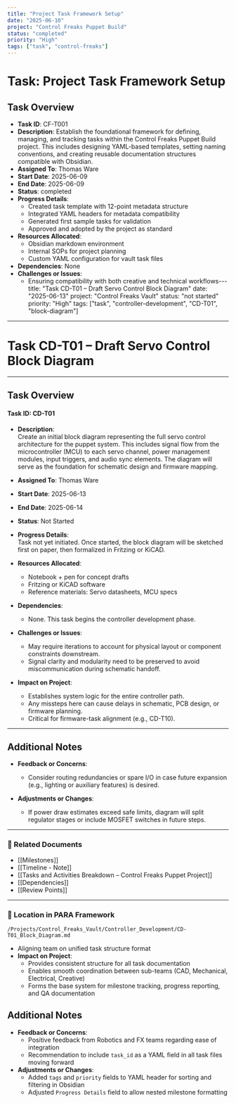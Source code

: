 ```yaml
---
title: "Project Task Framework Setup"
date: "2025-06-10"
project: "Control Freaks Puppet Build"
status: "completed"
priority: "High"
tags: ["task", "control-freaks"]
---
```


# Task: Project Task Framework Setup

## Task Overview

- **Task ID**: CF-T001
- **Description**: Establish the foundational framework for defining, managing, and tracking tasks within the Control Freaks Puppet Build project. This includes designing YAML-based templates, setting naming conventions, and creating reusable documentation structures compatible with Obsidian.
- **Assigned To**: Thomas Ware
- **Start Date**: 2025-06-09
- **End Date**: 2025-06-09
- **Status**: completed
- **Progress Details**:
  - Created task template with 12-point metadata structure
  - Integrated YAML headers for metadata compatibility
  - Generated first sample tasks for validation
  - Approved and adopted by the project as standard
- **Resources Allocated**:
  - Obsidian markdown environment
  - Internal SOPs for project planning
  - Custom YAML configuration for vault task files
- **Dependencies**: None
- **Challenges or Issues**:
  - Ensuring compatibility with both creative and technical workflows---
title: "Task CD-T01 – Draft Servo Control Block Diagram"
date: "2025-06-13"
project: "Control Freaks Vault"
status: "not started"
priority: "High"
tags: ["task", "controller-development", "CD-T01", "block-diagram"]
---

# Task CD-T01 – Draft Servo Control Block Diagram

---

## Task Overview

#### Task ID: CD-T01

- **Description**:  
  Create an initial block diagram representing the full servo control architecture for the puppet system. This includes signal flow from the microcontroller (MCU) to each servo channel, power management modules, input triggers, and audio sync elements. The diagram will serve as the foundation for schematic design and firmware mapping.

- **Assigned To**: Thomas Ware

- **Start Date**: 2025-06-13  
- **End Date**: 2025-06-14

- **Status**: Not Started

- **Progress Details**:  
  Task not yet initiated. Once started, the block diagram will be sketched first on paper, then formalized in Fritzing or KiCAD.

- **Resources Allocated**:
  - Notebook + pen for concept drafts
  - Fritzing or KiCAD software
  - Reference materials: Servo datasheets, MCU specs

- **Dependencies**:
  - None. This task begins the controller development phase.

- **Challenges or Issues**:
  - May require iterations to account for physical layout or component constraints downstream.
  - Signal clarity and modularity need to be preserved to avoid miscommunication during schematic handoff.

- **Impact on Project**:
  - Establishes system logic for the entire controller path.
  - Any missteps here can cause delays in schematic, PCB design, or firmware planning.
  - Critical for firmware-task alignment (e.g., CD-T10).

---

## Additional Notes

- **Feedback or Concerns**:
  - Consider routing redundancies or spare I/O in case future expansion (e.g., lighting or auxiliary features) is desired.
  
- **Adjustments or Changes**:
  - If power draw estimates exceed safe limits, diagram will split regulator stages or include MOSFET switches in future steps.

---

### 🔗 Related Documents

- [[Milestones]]
- [[Timeline - Note]]
- [[Tasks and Activities Breakdown – Control Freaks Puppet Project]]
- [[Dependencies]]
- [[Review Points]]

---

### 📁 Location in PARA Framework

`/Projects/Control_Freaks_Vault/Controller_Development/CD-T01_Block_Diagram.md`

  - Aligning team on unified task structure format
- **Impact on Project**:
  - Provides consistent structure for all task documentation
  - Enables smooth coordination between sub-teams (CAD, Mechanical, Electrical, Creative)
  - Forms the base system for milestone tracking, progress reporting, and QA documentation

## Additional Notes

- **Feedback or Concerns**:
  - Positive feedback from Robotics and FX teams regarding ease of integration
  - Recommendation to include `task_id` as a YAML field in all task files moving forward
- **Adjustments or Changes**:
  - Added `tags` and `priority` fields to YAML header for sorting and filtering in Obsidian
  - Adjusted `Progress Details` field to allow nested milestone formatting
